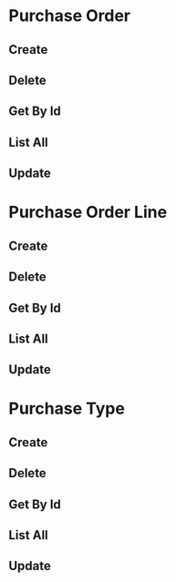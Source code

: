 # Purchase Order 

## Create

## Delete

## Get By Id

## List All

## Update

# Purchase Order Line

## Create

## Delete

## Get By Id

## List All

## Update

# Purchase Type

## Create

## Delete

## Get By Id

## List All

## Update